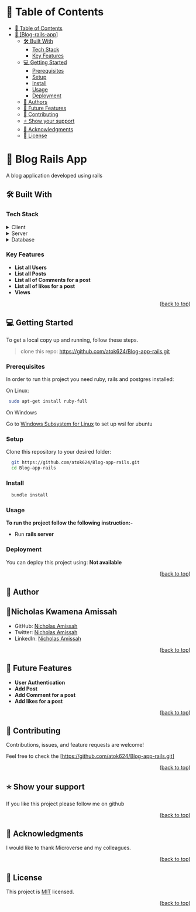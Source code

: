 <a name="readme-top"></a>

# 📗 Table of Contents

- [📗 Table of Contents](#table-of-contents)
- [📖 \[Blog-rails-app\] ](#about-project)
  - [🛠 Built With ](#-built-with-)
    - [Tech Stack ](#tech-stack-)
    - [Key Features ](#key-features-)
  - [💻 Getting Started ](#-getting-started-)
    - [Prerequisites](#prerequisites)
    - [Setup](#setup)
    - [Install](#install)
    - [Usage](#usage)
    - [Deployment](#deployment)
  - [👥 Authors ](#-authors-)
  - [🔭 Future Features ](#-future-features-)
  - [🤝 Contributing ](#-contributing-)
  - [⭐️ Show your support ](#️-show-your-support-)
  - [🙏 Acknowledgments ](#-acknowledgments-)
  - [📝 License ](#-license-)

# 📖 Blog Rails App <a name="about-project"></a>

A blog application developed using rails

## 🛠 Built With <a name="built-with"></a>

### Tech Stack <a name="tech-stack"></a>

<details>
  <summary>Client</summary>
  <ul>
    <li><a href=#>N/A</a></li>
  </ul>
</details>

<details>
  <summary>Server</summary>
  <ul>
    <li><a href=#>Rails</a></li>
  </ul>
</details>

<details>
<summary>Database</summary>
  <ul>
    <li><a href=#>Postgres</a></li>
  </ul>
</details>

### Key Features <a name="key-features"></a>

- **List all Users**
- **List all Posts**
- **List all of Comments for a post**
- **List all of likes for a post**
- **Views**

<p align="right">(<a href="#readme-top">back to top</a>)</p>

## 💻 Getting Started <a name="getting-started"></a>

To get a local copy up and running, follow these steps.

> clone this repo: https://github.com/atok624/Blog-app-rails.git

### Prerequisites

In order to run this project you need ruby, rails and postgres installed:

On Linux:

```sh
 sudo apt-get install ruby-full
```

On Windows

Go to [Windows Subsystem for Linux](https://learn.microsoft.com/en-us/windows/wsl/about) to set up wsl for ubuntu

### Setup

Clone this repository to your desired folder:

```sh
  git https://github.com/atok624/Blog-app-rails.git
  cd Blog-app-rails
```

### Install

```sh
  bundle install
```

### Usage

**To run the project follow the following instruction:-**

- Run **rails server**

### Deployment

You can deploy this project using: **Not available**

<p align="right">(<a href="#readme-top">back to top</a>)</p>

## 👥 Author <a name="authors"></a>

## 👤Nicholas Kwamena Amissah <a name="authors"></a>

- GitHub: [Nicholas Amissah](https://github.com/atok624)
- Twitter: [Nicholas Amissah](https://twitter.com/MysticalAmissah)
- LinkedIn: [Nicholas Amissah](https://www.linkedin.com/in/nicholas-amissah-153b09154)

<p align="right">(<a href="#readme-top">back to top</a>)</p>

<!-- FUTURE FEATURES -->

## 🔭 Future Features <a name="future-features"></a>

- **User Authentication**
- **Add Post**
- **Add Comment for a post**
- **Add likes for a post**

<p align="right">(<a href="#readme-top">back to top</a>)</p>

## 🤝 Contributing <a name="contributing"></a>

Contributions, issues, and feature requests are welcome!

Feel free to check the [https://github.com/atok624/Blog-app-rails.git]

<p align="right">(<a href="#readme-top">back to top</a>)</p>

## ⭐️ Show your support <a name="support"></a>

If you like this project please follow me on github

<p align="right">(<a href="#readme-top">back to top</a>)</p>

## 🙏 Acknowledgments <a name="acknowledgements"></a>

I would like to thank Microverse and my colleagues.

<p align="right">(<a href="#readme-top">back to top</a>)</p>

## 📝 License <a name="license"></a>

This project is [MIT](./LICENSE) licensed.

<p align="right">(<a href="#readme-top">back to top</a>)</p>
